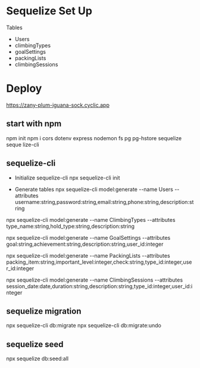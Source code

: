 # Sequelize Set Up

Tables
- Users
- climbingTypes
- goalSettings
- packingLists
- climbingSessions

# Deploy
https://zany-plum-iguana-sock.cyclic.app


## start with npm 
npm init
npm i cors dotenv express nodemon fs pg pg-hstore sequelize seque
lize-cli

## sequelize-cli 
- Initialize sequelize-cli
npx sequelize-cli init

- Generate tables
npx sequelize-cli model:generate --name Users --attributes username:string,password:string,email:string,phone:string,description:string

npx sequelize-cli model:generate --name ClimbingTypes --attributes type_name:string,hold_type:string,description:string

npx sequelize-cli model:generate --name GoalSettings --attributes goal:string,achievement:string,description:string,user_id:integer

npx sequelize-cli model:generate --name PackingLists --attributes packing_item:string,important_level:integer,check:string,type_id:integer,user_id:integer
    
npx sequelize-cli model:generate --name ClimbingSessions --attributes session_date:date,duration:string,description:string,type_id:integer,user_id:integer

## sequelize migration
npx sequelize-cli db:migrate
npx sequelize-cli db:migrate:undo

## sequelize seed
npx sequelize db:seed:all


